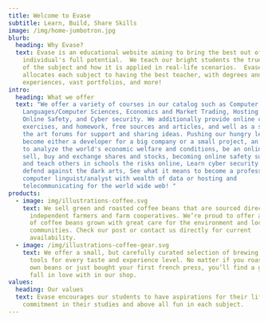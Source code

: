 ```yaml
---
title: Welcome to Evase
subtitle: Learn, Build, Share Skills
image: /img/home-jumbotron.jpg
blurb:
  heading: Why Evase?
  text: Evase is an educational website aiming to bring the best out of an
    individual's full potential.  We teach our bright students the true meaning
    of the subject and how it is applied in real-life scenarios.  Evase
    allocates each subject to having the best teacher, with degrees and worldly
    experiences, vast portfolios, and more!
intro:
  heading: What we offer
  text: "We offer a variety of courses in our catalog such as Computer
    Languages/Computer Sciences, Economics and Market Trading, Hosting online,
    Online Safety, and Cyber security. We additionally provide online classes,
    exercises, and homework, free sources and articles, and well as a state of
    the art forums for support and sharing ideas. Pushing our hungry learners to
    become either a developer for a big company or a small project, an economist
    to analyze the world's economic welfare and conditions, be an online trader,
    sell, buy and exchange shares and stocks, becoming online safety supervisor
    and teach others in schools the risks online, Learn cyber security and
    defend against the dark arts, See what it means to become a professional
    computer linguist/analyst with wealth of data or hosting and
    telecommunicating for the world wide web! "
products:
  - image: img/illustrations-coffee.svg
    text: We sell green and roasted coffee beans that are sourced directly from
      independent farmers and farm cooperatives. We’re proud to offer a variety
      of coffee beans grown with great care for the environment and local
      communities. Check our post or contact us directly for current
      availability.
  - image: /img/illustrations-coffee-gear.svg
    text: We offer a small, but carefully curated selection of brewing gear and
      tools for every taste and experience level. No matter if you roast your
      own beans or just bought your first french press, you’ll find a gadget to
      fall in love with in our shop.
values:
  heading: Our values
  text: Evase encourages our students to have aspirations for their life goals,
    commitment in their studies and above all fun in each subject.
---
```

